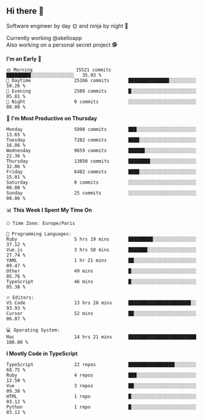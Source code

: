 ## Hi there 👋

Software engineer by day 🌞 and ninja by night 🌝

Currently working @skelloapp <br>
Also working on a personal secret project 🕵️

<!--START_SECTION:waka-->
**I'm an Early 🐤** 

```text
🌞 Morning                15521 commits       █████████░░░░░░░░░░░░░░░░   35.93 % 
🌆 Daytime                25166 commits       ███████████████░░░░░░░░░░   58.26 % 
🌃 Evening                2509 commits        █░░░░░░░░░░░░░░░░░░░░░░░░   05.81 % 
🌙 Night                  0 commits           ░░░░░░░░░░░░░░░░░░░░░░░░░   00.00 % 
```
📅 **I'm Most Productive on Thursday** 

```text
Monday                   5898 commits        ███░░░░░░░░░░░░░░░░░░░░░░   13.65 % 
Tuesday                  7282 commits        ████░░░░░░░░░░░░░░░░░░░░░   16.86 % 
Wednesday                9659 commits        ██████░░░░░░░░░░░░░░░░░░░   22.36 % 
Thursday                 13850 commits       ████████░░░░░░░░░░░░░░░░░   32.06 % 
Friday                   6482 commits        ████░░░░░░░░░░░░░░░░░░░░░   15.01 % 
Saturday                 0 commits           ░░░░░░░░░░░░░░░░░░░░░░░░░   00.00 % 
Sunday                   25 commits          ░░░░░░░░░░░░░░░░░░░░░░░░░   00.06 % 
```


📊 **This Week I Spent My Time On** 

```text
🕑︎ Time Zone: Europe/Paris

💬 Programming Languages: 
Ruby                     5 hrs 19 mins       █████████░░░░░░░░░░░░░░░░   37.12 % 
Vue.js                   3 hrs 58 mins       ███████░░░░░░░░░░░░░░░░░░   27.74 % 
YAML                     1 hr 21 mins        ██░░░░░░░░░░░░░░░░░░░░░░░   09.47 % 
Other                    49 mins             █░░░░░░░░░░░░░░░░░░░░░░░░   05.76 % 
TypeScript               46 mins             █░░░░░░░░░░░░░░░░░░░░░░░░   05.38 % 

🔥 Editors: 
VS Code                  13 hrs 28 mins      ███████████████████████░░   93.93 % 
Cursor                   52 mins             ██░░░░░░░░░░░░░░░░░░░░░░░   06.07 % 

💻 Operating System: 
Mac                      14 hrs 21 mins      █████████████████████████   100.00 % 
```

**I Mostly Code in TypeScript** 

```text
TypeScript               22 repos            █████████████████░░░░░░░░   68.75 % 
Ruby                     4 repos             ███░░░░░░░░░░░░░░░░░░░░░░   12.50 % 
Vue                      3 repos             ██░░░░░░░░░░░░░░░░░░░░░░░   09.38 % 
HTML                     1 repo              █░░░░░░░░░░░░░░░░░░░░░░░░   03.12 % 
Python                   1 repo              █░░░░░░░░░░░░░░░░░░░░░░░░   03.12 % 
```




<!--END_SECTION:waka-->

<!--
**antoinelncl/antoinelncl** is a ✨ _special_ ✨ repository because its `README.md` (this file) appears on your GitHub profile.

Here are some ideas to get you started:

- 🔭 I’m currently working on ...
- 🌱 I’m currently learning ...
- 👯 I’m looking to collaborate on ...
- 🤔 I’m looking for help with ...
- 💬 Ask me about ...
- 📫 How to reach me: ...
- 😄 Pronouns: ...
- ⚡ Fun fact: ...
-->

